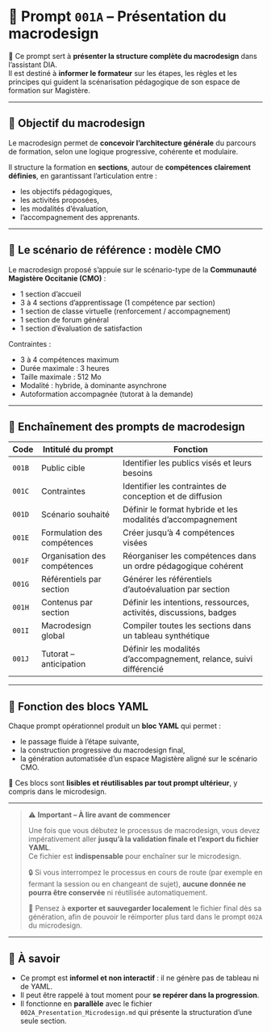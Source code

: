 # 🧠 Prompt `001A` – Présentation du macrodesign

🧭 Ce prompt sert à **présenter la structure complète du macrodesign** dans l’assistant DIA.  
Il est destiné à **informer le formateur** sur les étapes, les règles et les principes qui guident la scénarisation pédagogique de son espace de formation sur Magistère.

---

## 🎯 Objectif du macrodesign

Le macrodesign permet de **concevoir l’architecture générale** du parcours de formation, selon une logique progressive, cohérente et modulaire.

Il structure la formation en **sections**, autour de **compétences clairement définies**, en garantissant l’articulation entre :
- les objectifs pédagogiques,
- les activités proposées,
- les modalités d’évaluation,
- l’accompagnement des apprenants.

---

## 📐 Le scénario de référence : modèle CMO

Le macrodesign proposé s’appuie sur le scénario-type de la **Communauté Magistère Occitanie (CMO)** :

- 1 section d’accueil  
- 3 à 4 sections d’apprentissage (1 compétence par section)  
- 1 section de classe virtuelle (renforcement / accompagnement)  
- 1 section de forum général  
- 1 section d’évaluation de satisfaction

Contraintes :
- 3 à 4 compétences maximum  
- Durée maximale : 3 heures  
- Taille maximale : 512 Mo  
- Modalité : hybride, à dominante asynchrone  
- Autoformation accompagnée (tutorat à la demande)

---

## 🔁 Enchaînement des prompts de macrodesign

| Code | Intitulé du prompt | Fonction |
|------|--------------------|----------|
| `001B` | Public cible | Identifier les publics visés et leurs besoins |
| `001C` | Contraintes | Identifier les contraintes de conception et de diffusion |
| `001D` | Scénario souhaité | Définir le format hybride et les modalités d’accompagnement |
| `001E` | Formulation des compétences | Créer jusqu’à 4 compétences visées |
| `001F` | Organisation des compétences | Réorganiser les compétences dans un ordre pédagogique cohérent |
| `001G` | Référentiels par section | Générer les référentiels d’autoévaluation par section |
| `001H` | Contenus par section | Définir les intentions, ressources, activités, discussions, badges |
| `001I` | Macrodesign global | Compiler toutes les sections dans un tableau synthétique |
| `001J` | Tutorat – anticipation | Définir les modalités d’accompagnement, relance, suivi différencié |

---

## 🧩 Fonction des blocs YAML

Chaque prompt opérationnel produit un **bloc YAML** qui permet :
- le passage fluide à l’étape suivante,
- la construction progressive du macrodesign final,
- la génération automatisée d’un espace Magistère aligné sur le scénario CMO.

📌 Ces blocs sont **lisibles et réutilisables par tout prompt ultérieur**, y compris dans le microdesign.

---
> ⚠️ **Important – À lire avant de commencer**  
>
> Une fois que vous débutez le processus de macrodesign, vous devez impérativement aller **jusqu’à la validation finale et l’export du fichier YAML**.  
> Ce fichier est **indispensable** pour enchaîner sur le microdesign.  
>
> 🔒 Si vous interrompez le processus en cours de route (par exemple en fermant la session ou en changeant de sujet), **aucune donnée ne pourra être conservée** ni réutilisée automatiquement.
>
> 💾 Pensez à **exporter et sauvegarder localement** le fichier final dès sa génération, afin de pouvoir le réimporter plus tard dans le prompt `002A` du microdesign.

---

## 📂 À savoir

- Ce prompt est **informel et non interactif** : il ne génère pas de tableau ni de YAML.
- Il peut être rappelé à tout moment pour **se repérer dans la progression**.
- Il fonctionne en **parallèle** avec le fichier `002A_Presentation_Microdesign.md` qui présente la structuration d’une seule section.